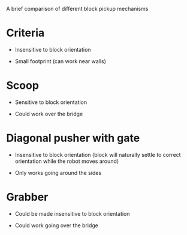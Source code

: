A brief comparison of different block pickup mechanisms

# Criteria

- Insensitive to block orientation

- Small footprint (can work near walls)

# Scoop

- Sensitive to block orientation

- Could work over the bridge

# Diagonal pusher with gate

- Insensitive to block orientation (block will naturally settle to correct orientation while the robot moves around)

- Only works going around the sides

# Grabber

- Could be made insensitive to block orientation

- Could work going over the bridge